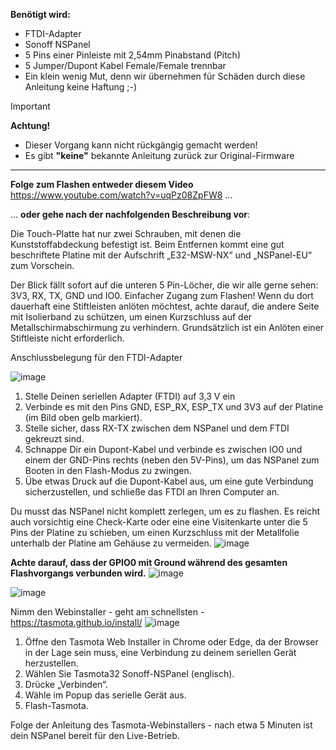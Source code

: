 <!-- TODO: Translate from German to Français -->

**Benötigt wird:**
* FTDI-Adapter
* Sonoff NSPanel
* 5 Pins einer Pinleiste mit 2,54mm Pinabstand (Pitch)
* 5 Jumper/Dupont Kabel Female/Female trennbar
* Ein klein wenig Mut, denn wir übernehmen für Schäden durch diese Anleitung keine Haftung ;-)

> [!IMPORTANT]  
> **Achtung!**  
> * Dieser Vorgang kann nicht rückgängig gemacht werden!  
> * Es gibt **"keine"** bekannte Anleitung zurück zur Original-Firmware  

***


**Folge zum Flashen entweder diesem Video** https://www.youtube.com/watch?v=uqPz08ZpFW8 ...

... **oder gehe nach der nachfolgenden Beschreibung vor**:

Die Touch-Platte hat nur zwei Schrauben, mit denen die Kunststoffabdeckung befestigt ist. Beim Entfernen kommt eine gut beschriftete Platine mit der Aufschrift „E32-MSW-NX“ und „NSPanel-EU“ zum Vorschein.

Der Blick fällt sofort auf die unteren 5 Pin-Löcher, die wir alle gerne sehen: 3V3, RX, TX, GND und IO0. Einfacher Zugang zum Flashen! Wenn du dort dauerhaft eine Stiftleisten anlöten möchtest, achte darauf, die andere Seite mit Isolierband zu schützen, um einen Kurzschluss auf der Metallschirmabschirmung zu verhindern. Grundsätzlich ist ein Anlöten einer Stiftleiste nicht erforderlich.

Anschlussbelegung für den FTDI-Adapter

![image](https://github.com/ticaki/ioBroker.nspanel-lovelace-ui/assets/102996011/22e56bf6-b35d-4d11-9054-d1e2593954a5)

1) Stelle Deinen seriellen Adapter (FTDI) auf 3,3 V ein
2) Verbinde es mit den Pins GND, ESP_RX, ESP_TX und 3V3 auf der Platine (im Bild oben gelb markiert).
3) Stelle sicher, dass RX-TX zwischen dem NSPanel und dem FTDI gekreuzt sind.
4) Schnappe Dir ein Dupont-Kabel und verbinde es zwischen IO0 und einem der GND-Pins rechts (neben den 5V-Pins), um das NSPanel zum Booten in den Flash-Modus zu zwingen.
5) Übe etwas Druck auf die Dupont-Kabel aus, um eine gute Verbindung sicherzustellen, und schließe das FTDI an Ihren Computer an.

Du musst das NSPanel nicht komplett zerlegen, um es zu flashen. Es reicht auch vorsichtig eine Check-Karte oder eine eine Visitenkarte unter die 5 Pins der Platine zu schieben, um einen Kurzschluss mit der Metallfolie unterhalb der Platine am Gehäuse zu vermeiden.
![image](https://github.com/ticaki/ioBroker.nspanel-lovelace-ui/assets/102996011/810b67e0-0d01-4210-8059-5a712d2a49ac)

**Achte darauf, dass der GPIO0 mit Ground während des gesamten Flashvorgangs verbunden wird.**
![image](https://github.com/ticaki/ioBroker.nspanel-lovelace-ui/assets/102996011/8dcc0832-3663-4f26-b1a2-3b4613cec36d)

![image](https://github.com/ticaki/ioBroker.nspanel-lovelace-ui/assets/102996011/729f2d33-a46e-48d8-b38f-480f994bf24a)

Nimm den Webinstaller - geht am schnellsten - https://tasmota.github.io/install/
![image](https://github.com/ticaki/ioBroker.nspanel-lovelace-ui/assets/102996011/87420a15-9080-416a-93d2-643febad9c23)

1) Öffne den Tasmota Web Installer in Chrome oder Edge, da der Browser in der Lage sein muss, eine Verbindung zu deinem seriellen Gerät herzustellen.
2) Wählen Sie Tasmota32 Sonoff-NSPanel (englisch).
3) Drücke „Verbinden“.
4) Wähle im Popup das ​​serielle Gerät aus.
5) Flash-Tasmota.

Folge der Anleitung des Tasmota-Webinstallers - nach etwa 5 Minuten ist dein NSPanel bereit für den Live-Betrieb.